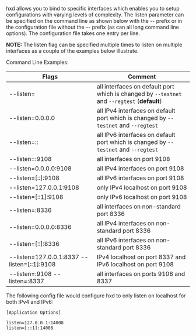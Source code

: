 hxd allows you to bind to specific interfaces which enables you to setup
configurations with varying levels of complexity.  The listen parameter can be
specified on the command line as shown below with the -- prefix or in the
configuration file without the -- prefix (as can all long command line options).
The configuration file takes one entry per line.

**NOTE:** The listen flag can be specified multiple times to listen on multiple
interfaces as a couple of the examples below illustrate.

Command Line Examples:

|Flags|Comment|
|----------|------------|
|--listen=|all interfaces on default port which is changed by `--testnet` and `--regtest` (**default**)|
|--listen=0.0.0.0|all IPv4 interfaces on default port which is changed by `--testnet` and `--regtest`|
|--listen=::|all IPv6 interfaces on default port which is changed by `--testnet` and `--regtest`|
|--listen=:9108|all interfaces on port 9108|
|--listen=0.0.0.0:9108|all IPv4 interfaces on port 9108|
|--listen=[::]:9108|all IPv6 interfaces on port 9108|
|--listen=127.0.0.1:9108|only IPv4 localhost on port 9108|
|--listen=[::1]:9108|only IPv6 localhost on port 9108|
|--listen=:8336|all interfaces on non-standard port 8336|
|--listen=0.0.0.0:8336|all IPv4 interfaces on non-standard port 8336|
|--listen=[::]:8336|all IPv6 interfaces on non-standard port 8336|
|--listen=127.0.0.1:8337 --listen=[::1]:9108|IPv4 localhost on port 8337 and IPv6 localhost on port 9108|
|--listen=:9108 --listen=:8337|all interfaces on ports 9108 and 8337|

The following config file would configure hxd to only listen on localhost for both IPv4 and IPv6:

```text
[Application Options]

listen=127.0.0.1:14008
listen=[::1]:14008
```
